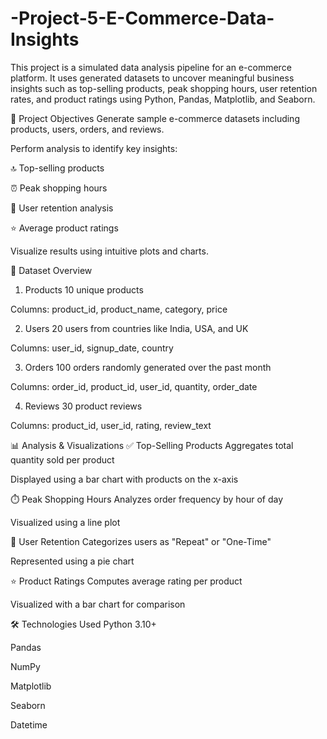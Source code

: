 # -Project-5-E-Commerce-Data-Insights
This project is a simulated data analysis pipeline for an e-commerce platform. It uses generated datasets to uncover meaningful business insights such as top-selling products, peak shopping hours, user retention rates, and product ratings using Python, Pandas, Matplotlib, and Seaborn.

📌 Project Objectives
Generate sample e-commerce datasets including products, users, orders, and reviews.

Perform analysis to identify key insights:

🔝 Top-selling products

⏰ Peak shopping hours

🔁 User retention analysis

⭐ Average product ratings

Visualize results using intuitive plots and charts.

🧾 Dataset Overview
1. Products
10 unique products

Columns: product_id, product_name, category, price

2. Users
20 users from countries like India, USA, and UK

Columns: user_id, signup_date, country

3. Orders
100 orders randomly generated over the past month

Columns: order_id, product_id, user_id, quantity, order_date

4. Reviews
30 product reviews

Columns: product_id, user_id, rating, review_text

📊 Analysis & Visualizations
✅ Top-Selling Products
Aggregates total quantity sold per product

Displayed using a bar chart with products on the x-axis

⏱️ Peak Shopping Hours
Analyzes order frequency by hour of day

Visualized using a line plot

🔁 User Retention
Categorizes users as "Repeat" or "One-Time"

Represented using a pie chart

⭐ Product Ratings
Computes average rating per product

Visualized with a bar chart for comparison

🛠️ Technologies Used
Python 3.10+

Pandas

NumPy

Matplotlib

Seaborn

Datetime

